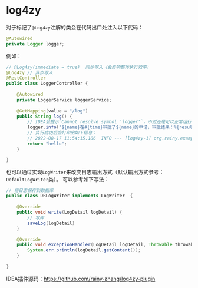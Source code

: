 # log4zy
对于标记了`@Log4zy`注解的类会在代码出口处注入以下代码：
```java
@Autowired
private Logger logger;
```

例如：
```java
// @Log4zy(immediate = true)  同步写入（会影响整体执行效率）
@Log4zy // 异步写入
@RestController
public class LoggerController {
    
    @Autowired
    private LoggerService loggerService;
    
    @GetMapping(value = "/log")
    public String log() {
        // IDEA会提示`Cannot resolve symbol 'logger'`，不过还是可以正常运行。
        logger.info("${name}在#{time}审批了${name}的申请，审批结果：%{result}", "张三", "李四", true);
        // 执行成功后会打印出如下信息：
        // 2022-08-17 11:54:15.186  INFO --- [log4zy-1] org.rainy.example.controller.LoggerController.log(22): [张三]在[2022-08-17 11:54:15]审批了[李四]的申请，审批结果：[true]
        return "hello";
    }

}
```


也可以通过实现`LogWriter`来改变日志输出方式（默认输出方式参考：`DefaultLogWriter`类）。
可以参考如下写法：
```java
// 将日志保存到数据库
public class DBLogWriter implements LogWriter  {
        
    @Override
    public void write(LogDetail logDetail) {
        // 写库
        saveLog(logDetail)
    }

    @Override
    public void exceptionHandler(LogDetail logDetail, Throwable throwable) {
        System.err.println(logDetail.getContent());
    }
    
}
```


IDEA插件源码：https://github.com/rainy-zhang/log4zy-plugin
